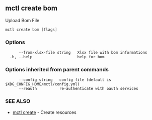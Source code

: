 [Auto generated by spf13/cobra]: <>

## mctl create bom

Upload Bom File

```
mctl create bom [flags]
```

### Options

```
      --from-xlsx-file string   Xlsx file with bom informations
  -h, --help                    help for bom
```

### Options inherited from parent commands

```
      --config string   config file (default is $XDG_CONFIG_HOME/mctl/config.yml)
      --reauth          re-authenticate with oauth services
```

### SEE ALSO

* [mctl create](mctl_create.md)	 - Create resources

